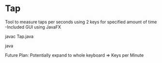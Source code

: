 # Tap
Tool to measure taps per seconds using 2 keys for specified amount of time
-Included GUI using JavaFX

javac Tap.java

java <INT> <CHAR> <CHAR>

Future Plan:
Potentially expand to whole keyboard => Keys per Minute
